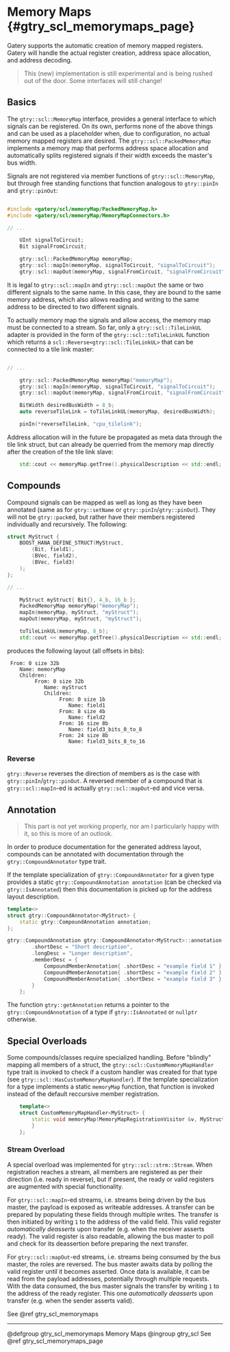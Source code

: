 # Memory Maps {#gtry_scl_memorymaps_page}

Gatery supports the automatic creation of memory mapped registers.
Gatery will handle the actual register creation, address space allocation, and address decoding.

> This (new) implementation is still experimental and is being rushed out of the door.
> Some interfaces will still change!

## Basics

The `gtry::scl::MemoryMap` interface, provides a general interface to which signals can be registered.
On its own, performs none of the above things and can be used as a placeholder when, due to configuration, no actual memory mapped registers are desired.
The `gtry::scl::PackedMemoryMap` implements a memory map that performs address space allocation and automatically splits registered signals if their width exceeds the master's bus width.

Signals are not registered via member functions of `gtry::scl::MemoryMap`, but through free standing functions that function analogous to `gtry::pinIn` and `gtry::pinOut`:
```cpp

#include <gatery/scl/memoryMap/PackedMemoryMap.h>
#include <gatery/scl/memoryMap/MemoryMapConnectors.h>

// ...

	UInt signalToCircuit;
	Bit signalFromCircuit;

	gtry::scl::PackedMemoryMap memoryMap;
	gtry::scl::mapIn(memoryMap, signalToCircuit, "signalToCircuit");
	gtry::scl::mapOut(memoryMap, signalFromCircuit, "signalFromCircuit");

```

It is legal to `gtry::scl::mapIn` and `gtry::scl::mapOut` the same or two different signals to the same name.
In this case, they are bound to the same memory address, which also allows reading and writing to the same address to be directed to two different signals.


To actually memory map the signals and allow access, the memory map must be connected to a stream.
So far, only a `gtry::scl::TileLinkUL` adapter is provided in the form of the `gtry::scl::toTileLinkUL` function which returns a `scl::Reverse<gtry::scl::TileLinkUL>` that can be connected to a tile link master:
```cpp

// ...

	gtry::scl::PackedMemoryMap memoryMap("memoryMap");
	gtry::scl::mapIn(memoryMap, signalToCircuit, "signalToCircuit");
	gtry::scl::mapOut(memoryMap, signalFromCircuit, "signalFromCircuit");

	BitWidth desiredBusWidth = 8_b;
	auto reverseTileLink = toTileLinkUL(memoryMap, desiredBusWidth);

	pinIn(*reverseTileLink, "cpu_tilelink");

```

Address allocation will in the future be propagated as meta data through the tile link struct, but can already be querried from the memory map directly after the creation of the tile link slave:
```cpp
	std::cout << memoryMap.getTree().physicalDescription << std::endl;
```

## Compounds

Compound signals can be mapped as well as long as they have been annotated (same as for `gtry::setName` or `gtry::pinIn`/`gtry::pinOut`).
They will not be `gtry::pack`ed, but rather have their members registered individually and recursively.
The following:
```cpp
struct MyStruct {
	BOOST_HANA_DEFINE_STRUCT(MyStruct,
		(Bit, field1),
		(BVec, field2),
		(BVec, field3)
	);
};

// ...

	MyStruct myStruct{ Bit{}, 4_b, 16_b };
	PackedMemoryMap memoryMap("memoryMap");
	mapIn(memoryMap, myStruct, "myStruct");
	mapOut(memoryMap, myStruct, "myStruct");

	toTileLinkUL(memoryMap, 8_b);
	std::cout << memoryMap.getTree().physicalDescription << std::endl;
```
produces the following layout (all offsets in bits):
```
 From: 0 size 32b
    Name: memoryMap
    Children: 
         From: 0 size 32b
            Name: myStruct
            Children: 
                 From: 0 size 1b
                    Name: field1
                 From: 8 size 4b
                    Name: field2
                 From: 16 size 8b
                    Name: field3_bits_0_to_8
                 From: 24 size 8b
                    Name: field3_bits_8_to_16
```

### Reverse

`gtry::Reverse` reverses the direction of members as is the case with `gtry::pinIn`/`gtry::pinOut`.
A reversed member of a compound that is `gtry::scl::mapIn`-ed is actually `gtry::scl::mapOut`-ed and vice versa.

## Annotation

> This part is not yet working properly, nor am I particularly happy with it, so this is more of an outlook.

In order to produce documentation for the generated address layout, compounds can be annotated with documentation through the `gtry::CompoundAnnotator` type trait.

If the template specialization of `gtry::CompoundAnnotator` for a given type provides a static `gtry::CompoundAnnotation annotation` (can be checked via `gtry::IsAnnotated`) then this documentation is picked up for the address layout description.

```cpp
template<>
struct gtry::CompoundAnnotator<MyStruct> {
	static gtry::CompoundAnnotation annotation;
};

gtry::CompoundAnnotation gtry::CompoundAnnotator<MyStruct>::annotation = {
		.shortDesc = "Short description",
		.longDesc = "Longer description",
		.memberDesc = {
			CompoundMemberAnnotation{ .shortDesc = "example field 1" },
			CompoundMemberAnnotation{ .shortDesc = "example field 2" },
			CompoundMemberAnnotation{ .shortDesc = "example field 3" },
		}
	};
```

The function `gtry::getAnnotation` returns a pointer to the `gtry::CompoundAnnotation` of a type if `gtry::IsAnnotated` or `nullptr` otherwise.

## Special Overloads

Some compounds/classes require specialized handling.
Before "blindly" mapping all members of a struct, the `gtry::scl::CustomMemoryMapHandler` type trait is invoked to check if a custom handler was created for that type (see `gtry::scl::HasCustomMemoryMapHandler`).
If the template specialization for a type implements a static `memoryMap` function, that function is invoked instead of the default reccursive member registration.
```cpp
	template<>
	struct CustomMemoryMapHandler<MyStruct> {
		static void memoryMap(MemoryMapRegistrationVisitor &v, MyStruct &signal, bool isReverse, std::string_view name, const CompoundMemberAnnotation *annotation) {
		}
	};
```

### Stream Overload

A special overload was implemented for `gtry::scl::strm::Stream`.
When registration reaches a stream, all members are registered as per their direction (i.e. ready in reverse), but if present, the ready or valid registers are augmented with special functionality.

For `gtry::scl::mapIn`-ed streams, i.e. streams being driven by the bus master, the payload is exposed as writeable addresses.
A transfer can be prepared by populating these fields through multiple writes.
The transfer is then initiated by writing `1` to the address of the valid field.
This valid register *automatically deasserts* upon transfer (e.g. when the receiver asserts ready).
The valid register is also readable, allowing the bus master to poll and check for its deassertion before preparing the next transfer.

For `gtry::scl::mapOut`-ed streams, i.e. streams being consumed by the bus master, the roles are reversed.
The bus master awaits data by polling the valid register until it becomes asserted.
Once data is available, it can be read from the payload addresses, potentially through multiple requests.
With the data consumed, the bus master signals the transfer by writing `1` to the address of the ready register.
This one *automatically deasserts* upon transfer (e.g. when the sender asserts valid).


See @ref gtry_scl_memorymaps

------------------------------

@defgroup gtry_scl_memorymaps Memory Maps
@ingroup gtry_scl
See @ref gtry_scl_memorymaps_page
